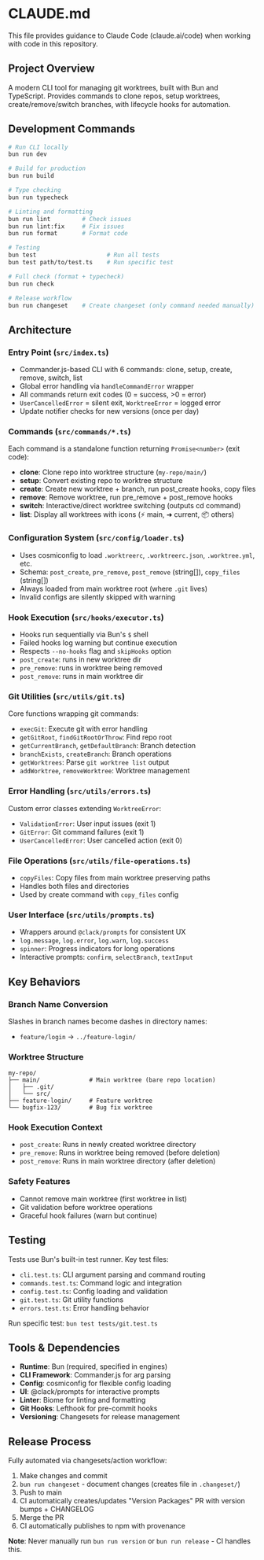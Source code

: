 # CLAUDE.md

This file provides guidance to Claude Code (claude.ai/code) when working with code in this repository.

## Project Overview

A modern CLI tool for managing git worktrees, built with Bun and TypeScript. Provides commands to clone repos, setup worktrees, create/remove/switch branches, with lifecycle hooks for automation.

## Development Commands

```bash
# Run CLI locally
bun run dev

# Build for production
bun run build

# Type checking
bun run typecheck

# Linting and formatting
bun run lint         # Check issues
bun run lint:fix     # Fix issues
bun run format       # Format code

# Testing
bun test                    # Run all tests
bun test path/to/test.ts    # Run specific test

# Full check (format + typecheck)
bun run check

# Release workflow
bun run changeset    # Create changeset (only command needed manually)
```

## Architecture

### Entry Point (`src/index.ts`)
- Commander.js-based CLI with 6 commands: clone, setup, create, remove, switch, list
- Global error handling via `handleCommandError` wrapper
- All commands return exit codes (0 = success, >0 = error)
- `UserCancelledError` = silent exit, `WorktreeError` = logged error
- Update notifier checks for new versions (once per day)

### Commands (`src/commands/*.ts`)
Each command is a standalone function returning `Promise<number>` (exit code):
- **clone**: Clone repo into worktree structure (`my-repo/main/`)
- **setup**: Convert existing repo to worktree structure
- **create**: Create new worktree + branch, run post_create hooks, copy files
- **remove**: Remove worktree, run pre_remove + post_remove hooks
- **switch**: Interactive/direct worktree switching (outputs cd command)
- **list**: Display all worktrees with icons (⚡ main, ➜ current, 📦 others)

### Configuration System (`src/config/loader.ts`)
- Uses cosmiconfig to load `.worktreerc`, `.worktreerc.json`, `.worktree.yml`, etc.
- Schema: `post_create`, `pre_remove`, `post_remove` (string[]), `copy_files` (string[])
- Always loaded from main worktree root (where `.git` lives)
- Invalid configs are silently skipped with warning

### Hook Execution (`src/hooks/executor.ts`)
- Hooks run sequentially via Bun's `$` shell
- Failed hooks log warning but continue execution
- Respects `--no-hooks` flag and `skipHooks` option
- `post_create`: runs in new worktree dir
- `pre_remove`: runs in worktree being removed
- `post_remove`: runs in main worktree dir

### Git Utilities (`src/utils/git.ts`)
Core functions wrapping git commands:
- `execGit`: Execute git with error handling
- `getGitRoot`, `findGitRootOrThrow`: Find repo root
- `getCurrentBranch`, `getDefaultBranch`: Branch detection
- `branchExists`, `createBranch`: Branch operations
- `getWorktrees`: Parse `git worktree list` output
- `addWorktree`, `removeWorktree`: Worktree management

### Error Handling (`src/utils/errors.ts`)
Custom error classes extending `WorktreeError`:
- `ValidationError`: User input issues (exit 1)
- `GitError`: Git command failures (exit 1)
- `UserCancelledError`: User cancelled action (exit 0)

### File Operations (`src/utils/file-operations.ts`)
- `copyFiles`: Copy files from main worktree preserving paths
- Handles both files and directories
- Used by create command with `copy_files` config

### User Interface (`src/utils/prompts.ts`)
- Wrappers around `@clack/prompts` for consistent UX
- `log.message`, `log.error`, `log.warn`, `log.success`
- `spinner`: Progress indicators for long operations
- Interactive prompts: `confirm`, `selectBranch`, `textInput`

## Key Behaviors

### Branch Name Conversion
Slashes in branch names become dashes in directory names:
- `feature/login` → `../feature-login/`

### Worktree Structure
```
my-repo/
├── main/              # Main worktree (bare repo location)
│   ├── .git/
│   └── src/
├── feature-login/     # Feature worktree
└── bugfix-123/        # Bug fix worktree
```

### Hook Execution Context
- `post_create`: Runs in newly created worktree directory
- `pre_remove`: Runs in worktree being removed (before deletion)
- `post_remove`: Runs in main worktree directory (after deletion)

### Safety Features
- Cannot remove main worktree (first worktree in list)
- Git validation before worktree operations
- Graceful hook failures (warn but continue)

## Testing

Tests use Bun's built-in test runner. Key test files:
- `cli.test.ts`: CLI argument parsing and command routing
- `commands.test.ts`: Command logic and integration
- `config.test.ts`: Config loading and validation
- `git.test.ts`: Git utility functions
- `errors.test.ts`: Error handling behavior

Run specific test: `bun test tests/git.test.ts`

## Tools & Dependencies

- **Runtime**: Bun (required, specified in engines)
- **CLI Framework**: Commander.js for arg parsing
- **Config**: cosmiconfig for flexible config loading
- **UI**: @clack/prompts for interactive prompts
- **Linter**: Biome for linting and formatting
- **Git Hooks**: Lefthook for pre-commit hooks
- **Versioning**: Changesets for release management

## Release Process

Fully automated via changesets/action workflow:

1. Make changes and commit
2. `bun run changeset` - document changes (creates file in `.changeset/`)
3. Push to main
4. CI automatically creates/updates "Version Packages" PR with version bumps + CHANGELOG
5. Merge the PR
6. CI automatically publishes to npm with provenance

**Note**: Never manually run `bun run version` or `bun run release` - CI handles this.

